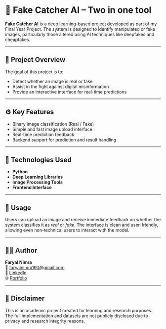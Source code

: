 # 🧠 Fake Catcher AI – Two in one tool

**Fake Catcher AI** is a deep learning-based project developed as part of my Final Year Project. The system is designed to identify manipulated or fake images, particularly those altered using AI techniques like deepfakes and cheapfakes.

---

## 🎯 Project Overview

The goal of this project is to:
- Detect whether an image is real or fake  
- Assist in the fight against digital misinformation  
- Provide an interactive interface for real-time predictions

---

## ⚙️ Key Features

- Binary image classification (Real / Fake)  
- Simple and fast image upload interface  
- Real-time prediction feedback  
- Backend support for prediction and result handling

---

## 🔧 Technologies Used

- **Python**  
- **Deep Learning Libraries**  
- **Image Processing Tools**  
- **Frontend Interface**

---

## 🚀 Usage

Users can upload an image and receive immediate feedback on whether the system classifies it as *real* or *fake*. The interface is clean and user-friendly, allowing even non-technical users to interact with the model.

---

## 👩‍💻 Author

**Faryal Nimra**  
📧 [faryalnimra190@gmail.com](mailto:faryalnimra190@gmail.com)  
🔗 [LinkedIn](https://linkedin.com/in/faryal-nimra-4a49a32b6)  
🌐 [Portfolio](https://portfolio-five-beige-ixn8l41et7.vercel.app/)

---

## 📝 Disclaimer

This is an academic project created for learning and research purposes. The full implementation and datasets are not publicly disclosed due to privacy and research integrity reasons.
